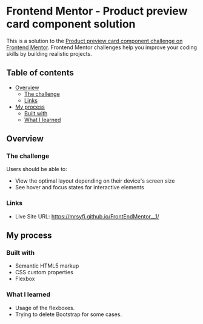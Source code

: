 # Frontend Mentor - Product preview card component solution

This is a solution to the [Product preview card component challenge on Frontend Mentor](https://www.frontendmentor.io/challenges/product-preview-card-component-GO7UmttRfa). Frontend Mentor challenges help you improve your coding skills by building realistic projects. 

## Table of contents

- [Overview](#overview)
  - [The challenge](#the-challenge)
  - [Links](#links)
- [My process](#my-process)
  - [Built with](#built-with)
  - [What I learned](#what-i-learned)


## Overview

### The challenge

Users should be able to:

- View the optimal layout depending on their device's screen size
- See hover and focus states for interactive elements

### Links

- Live Site URL: https://mrsyfi.github.io/FrontEndMentor__1/

## My process

### Built with

- Semantic HTML5 markup
- CSS custom properties
- Flexbox

### What I learned

- Usage of the flexboxes. 
- Trying to delete Bootstrap for some cases. 


